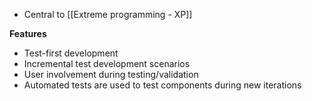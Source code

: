 - Central to [[Extreme programming - XP]]

**Features**
- Test-first development
- Incremental test development scenarios
- User involvement during testing/validation
- Automated tests are used to test components during new iterations